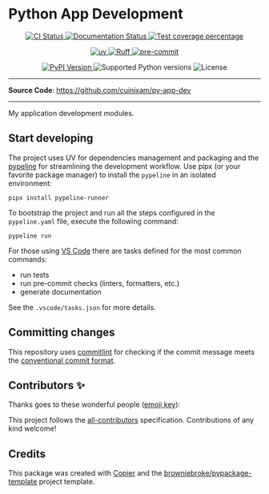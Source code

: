 # Python App Development

<p align="center">
  <a href="https://github.com/cuinixam/python-app-dev/actions/workflows/ci.yml?query=branch%3Amain">
    <img src="https://img.shields.io/github/actions/workflow/status/cuinixam/python-app-dev/ci.yml?branch=main&label=CI&logo=github&style=flat-square" alt="CI Status" >
  </a>
  <a href="https://python-app-dev.readthedocs.io">
    <img src="https://img.shields.io/readthedocs/python-app-dev.svg?logo=read-the-docs&logoColor=fff&style=flat-square" alt="Documentation Status">
  </a>
  <a href="https://codecov.io/gh/cuinixam/python-app-dev">
    <img src="https://img.shields.io/codecov/c/github/cuinixam/python-app-dev.svg?logo=codecov&logoColor=fff&style=flat-square" alt="Test coverage percentage">
  </a>
</p>
<p align="center">
  <a href="https://github.com/astral-sh/uv">
    <img src="https://img.shields.io/endpoint?url=https://raw.githubusercontent.com/astral-sh/uv/main/assets/badge/v0.json" alt="uv">
  </a>
  <a href="https://github.com/astral-sh/ruff">
    <img src="https://img.shields.io/endpoint?url=https://raw.githubusercontent.com/astral-sh/ruff/main/assets/badge/v2.json" alt="Ruff">
  </a>
  <a href="https://github.com/pre-commit/pre-commit">
    <img src="https://img.shields.io/badge/pre--commit-enabled-brightgreen?logo=pre-commit&logoColor=white&style=flat-square" alt="pre-commit">
  </a>
</p>
<p align="center">
  <a href="https://pypi.org/project/py-app-dev/">
    <img src="https://img.shields.io/pypi/v/py-app-dev.svg?logo=python&logoColor=fff&style=flat-square" alt="PyPI Version">
  </a>
  <img src="https://img.shields.io/pypi/pyversions/py-app-dev.svg?style=flat-square&logo=python&amp;logoColor=fff" alt="Supported Python versions">
  <img src="https://img.shields.io/pypi/l/py-app-dev.svg?style=flat-square" alt="License">
</p>

---

**Source Code**: <a href="https://github.com/cuinixam/py-app-dev" target="_blank">https://github.com/cuinixam/py-app-dev </a>

---

My application development modules.

## Start developing

The project uses UV for dependencies management and packaging and the [pypeline](https://github.com/cuinixam/pypeline) for streamlining the development workflow.
Use pipx (or your favorite package manager) to install the `pypeline` in an isolated environment:

```shell
pipx install pypeline-runner
```

To bootstrap the project and run all the steps configured in the `pypeline.yaml` file, execute the following command:

```shell
pypeline run
```

For those using [VS Code](https://code.visualstudio.com/) there are tasks defined for the most common commands:

- run tests
- run pre-commit checks (linters, formatters, etc.)
- generate documentation

See the `.vscode/tasks.json` for more details.

## Committing changes

This repository uses [commitlint](https://github.com/conventional-changelog/commitlint) for checking if the commit message meets the [conventional commit format](https://www.conventionalcommits.org/en).

## Contributors ✨

Thanks goes to these wonderful people ([emoji key](https://allcontributors.org/docs/en/emoji-key)):

<!-- prettier-ignore-start -->
<!-- ALL-CONTRIBUTORS-LIST:START - Do not remove or modify this section -->
<!-- markdownlint-disable -->
<!-- markdownlint-enable -->
<!-- ALL-CONTRIBUTORS-LIST:END -->
<!-- prettier-ignore-end -->

This project follows the [all-contributors](https://github.com/all-contributors/all-contributors) specification. Contributions of any kind welcome!

## Credits

This package was created with
[Copier](https://copier.readthedocs.io/) and the
[browniebroke/pypackage-template](https://github.com/browniebroke/pypackage-template)
project template.
